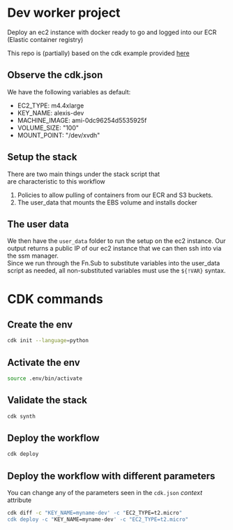 
# Dev worker project

Deploy an ec2 instance with docker ready to go and logged into our ECR (Elastic container registry)

This repo is (partially) based on the cdk example provided [here](https://github.com/aws-samples/aws-cdk-examples/blob/master/python/existing-vpc-new-ec2-ebs-userdata/cdk_vpc_ec2)


## Observe the cdk.json
We have the following variables as default:
* EC2_TYPE: m4.4xlarge
* KEY_NAME: alexis-dev
* MACHINE_IMAGE: ami-0dc96254d5535925f
* VOLUME_SIZE: "100"
* MOUNT_POINT: "/dev/xvdh"

    
## Setup the stack
There are two main things under the stack script that  
are characteristic to this workflow 
1. Policies to allow pulling of containers from our ECR and S3 buckets.
2. The user_data that mounts the EBS volume and installs docker

## The user data
We then have the `user_data` folder to run the setup on the ec2 instance.
Our output returns a public IP of our ec2 instance that we can then ssh into via the ssm manager.  
Since we run through the Fn.Sub to substitute variables into the user_data script as needed, all non-substituted variables must use the `${!VAR}` syntax.

# CDK commands

## Create the env
```bash
cdk init --language=python
```

## Activate the env
```bash
source .env/bin/activate
``` 

## Validate the stack
```bash
cdk synth
```

## Deploy the workflow
```bash
cdk deploy
```

## Deploy the workflow with different parameters
You can change any of the parameters seen in the `cdk.json` *context* attribute
```bash
cdk diff -c "KEY_NAME=myname-dev' -c "EC2_TYPE=t2.micro"
cdk deploy -c "KEY_NAME=myname-dev' -c "EC2_TYPE=t2.micro"
```